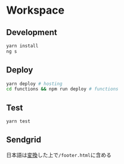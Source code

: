 # Workspace

## Development

```bash
yarn install
ng s
```

## Deploy

```bash
yarn deploy # hosting
cd functions && npm run deploy # functions
```

## Test

```bash
yarn test
```

## Sendgrid

日本語は[変換](https://tech-unlimited.com/numeric-char-ref.html)した上で`/footer.html`に含める
